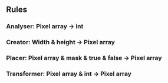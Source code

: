 ## Rules

### Analyser: Pixel array -> int

### Creator: Width & height -> Pixel array

### Placer: Pixel array & mask & true & false -> Pixel array

### Transformer: Pixel array & int -> Pixel array